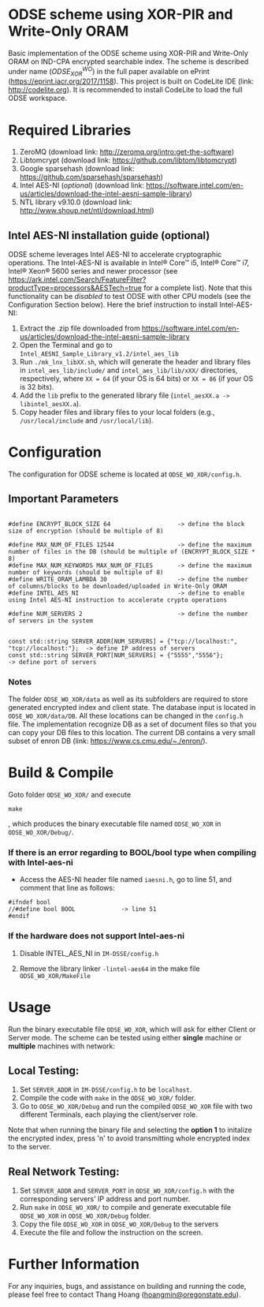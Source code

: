 # ODSE scheme using XOR-PIR and Write-Only ORAM

Basic implementation of the ODSE scheme using XOR-PIR and Write-Only ORAM on IND-CPA encrypted searchable index. The scheme is described under name $(ODSE^{WO}_{XOR})$ in the full paper available on ePrint (https://eprint.iacr.org/2017/1158). This project is built on CodeLite IDE (link: http://codelite.org). It is recommended to install CodeLite to load the full ODSE workspace. 


# Required Libraries
1. ZeroMQ (download link: http://zeromq.org/intro:get-the-software)
2. Libtomcrypt (download link: https://github.com/libtom/libtomcrypt)
3. Google sparsehash (download link: https://github.com/sparsehash/sparsehash)
4. Intel AES-NI (*optional*) (download link: https://software.intel.com/en-us/articles/download-the-intel-aesni-sample-library)
5. NTL library v9.10.0  (download link: http://www.shoup.net/ntl/download.html) 
## Intel AES-NI installation guide (optional)

ODSE scheme leverages Intel AES-NI to accelerate cryptographic operations. The Intel-AES-NI is available in Intel® Core™ i5, Intel® Core™ i7, Intel® Xeon® 5600 series and newer processor (see https://ark.intel.com/Search/FeatureFilter?productType=processors&AESTech=true for a complete list). Note that this functionality can be *disabled* to test ODSE with other CPU models (see the Configuration Section below). Here the brief instruction to install Intel-AES-NI:

1. Extract the .zip file downloaded from https://software.intel.com/en-us/articles/download-the-intel-aesni-sample-library
2. Open the Terminal and go to `Intel_AESNI_Sample_Library_v1.2/intel_aes_lib`
3. Run `./mk_lnx_libXX.sh`, which will generate the header and library files in `intel_aes_lib/include/` and `intel_aes_lib/lib/xXX/` directories, respectively, where ``XX = 64`` (if your OS is 64 bits) or ``XX = 86`` (if your OS is 32 bits).
4. Add the `lib` prefix to the generated library file (`intel_aesXX.a -> libintel_aesXX.a`).
5. Copy header files and library files to your local folders (e.g., `/usr/local/include` and `/usr/local/lib`).


# Configuration
The configuration for ODSE scheme is located at ``ODSE_WO_XOR/config.h``. 

## Important Parameters

```

#define ENCRYPT_BLOCK_SIZE 64                   -> define the block size of encryption (should be multiple of 8)

#define MAX_NUM_OF_FILES 12544                  -> define the maximum number of files in the DB (should be multiple of (ENCRYPT_BLOCK_SIZE * 8)
#define MAX_NUM_KEYWORDS MAX_NUM_OF_FILES       -> define the maximum number of keywords (should be multiple of 8)
#define WRITE_ORAM_LAMBDA 30                    -> define the number of columns/blocks to be downloaded/uploaded in Write-Only ORAM
#define INTEL_AES_NI                            -> define to enable using Intel AES-NI instruction to accelerate crypto operations

#define NUM_SERVERS 2                           -> define the number of servers in the system


const std::string SERVER_ADDR[NUM_SERVERS] = {"tcp://localhost:", "tcp://localhost:"};  -> define IP address of servers
const std::string SERVER_PORT[NUM_SERVERS] = {"5555","5556"};                           -> define port of servers

```

### Notes

The folder ``ODSE_WO_XOR/data`` as well as its subfolders are required to store generated encrypted index and client state. The database input is located in ``ODSE_WO_XOR/data/DB``. All these locations can be changed in the `config.h` file. The implementation recognize DB as a set of document files so that you can copy your DB files to this location. The current DB contains a very small subset of enron DB (link: https://www.cs.cmu.edu/~./enron/).


# Build & Compile
Goto folder ``ODSE_WO_XOR/`` and execute
``` 
make
```

, which produces the binary executable file named ```ODSE_WO_XOR``` in ``ODSE_WO_XOR/Debug/``.

### If there is an error regarding to BOOL/bool type when compiling with Intel-aes-ni

- Access the AES-NI header file named ``iaesni.h``, go to line 51, and comment that line as follows:

```
#ifndef bool
//#define bool BOOL 			-> line 51
#endif
```

### If the hardware does not support Intel-aes-ni

1. Disable INTEL_AES_NI in ``IM-DSSE/config.h``

2. Remove the library linker ``-lintel-aes64``  in the make file ``ODSE_WO_XOR/MakeFile``


# Usage

Run the binary executable file ```ODSE_WO_XOR```, which will ask for either Client or Server mode. The scheme can be tested using either **single** machine or **multiple** machines with network:

## Local Testing:
1. Set ``SERVER_ADDR`` in ``IM-DSSE/config.h`` to be ``localhost``. 
2. Compile the code with ``make`` in the ``ODSE_WO_XOR/`` folder. 
4. Go to ``ODSE_WO_XOR/Debug`` and run the compiled ``ODSE_WO_XOR`` file with two different Terminals, each playing the client/server role.

Note that when running the binary file and selecting the <b>option 1</b> to initalize the encrypted index, press 'n' to avoid transmitting whole encrypted index to the server.

## Real Network Testing:
1. Set ``SERVER_ADDR`` and  ``SERVER_PORT`` in ``ODSE_WO_XOR/config.h`` with the corresponding servers' IP address  and port number.
2. Run ``make`` in ``ODSE_WO_XOR/`` to compile and generate executable file ``ODSE_WO_XOR`` in ``ODSE_WO_XOR/Debug`` folder.
3. Copy the file ``ODSE_WO_XOR`` in ``ODSE_WO_XOR/Debug`` to the servers
4. Execute the file and follow the instruction on the screen.


# Further Information
For any inquiries, bugs, and assistance on building and running the code, please feel free to contact Thang Hoang (hoangmin@oregonstate.edu).
